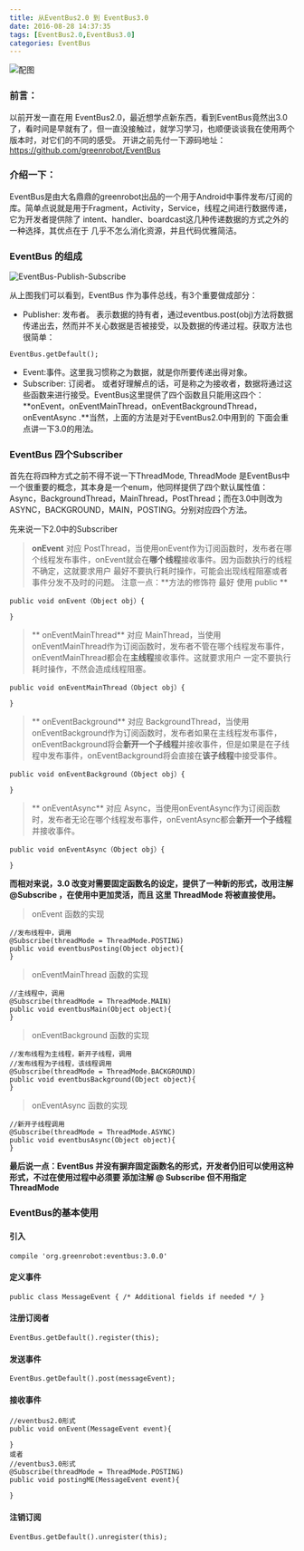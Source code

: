 ```yaml
---
title: 从EventBus2.0 到 EventBus3.0
date: 2016-08-28 14:37:35
tags: [EventBus2.0,EventBus3.0]
categories: EventBus
---
```

![配图](/imgs/EventBus-Top.jpg)


### 前言：
以前开发一直在用 EventBus2.0，最近想学点新东西，看到EventBus竟然出3.0了，看时间是早就有了，但一直没接触过，就学习学习，也顺便谈谈我在使用两个版本时，对它们的不同的感受。
开讲之前先付一下源码地址：https://github.com/greenrobot/EventBus
<!-- more-->
### 介绍一下：
EventBus是由大名鼎鼎的greenrobot出品的一个用于Android中事件发布/订阅的库。简单点说就是用于Fragment，Activity，Service，线程之间进行数据传递，它为开发者提供除了 intent、handler、boardcast这几种传递数据的方式之外的一种选择，其优点在于 几乎不怎么消化资源，并且代码优雅简洁。

### EventBus 的组成

![EventBus-Publish-Subscribe](/imgs/EventBus-Publish-Subscribe.png)

从上图我们可以看到，EventBus 作为事件总线，有3个重要做成部分：
- Publisher: 发布者。 表示数据的持有者，通过eventbus.post(obj)方法将数据传递出去，然而并不关心数据是否被接受，以及数据的传递过程。获取方法也很简单：
```
EventBus.getDefault();
``` 
- Event:事件。这里我习惯称之为数据，就是你所要传递出得对象。
- Subscriber: 订阅者。 或者好理解点的话，可是称之为接收者，数据将通过这些函数来进行接受。EventBus这里提供了四个函数且只能用这四个：**onEvent，onEventMainThread，onEventBackgroundThread，onEventAsync .**当然，上面的方法是对于EventBus2.0中用到的 下面会重点讲一下3.0的用法。

### EventBus 四个Subscriber

首先在将四种方式之前不得不说一下ThreadMode, ThreadMode 是EventBus中一个很重要的概念，其本身是一个enum，他同样提供了四个默认属性值：Async，BackgroundThread，MainThread，PostThread；而在3.0中则改为
ASYNC，BACKGROUND，MAIN，POSTING。分别对应四个方法。

先来说一下2.0中的Subscriber
>**onEvent**
对应 PostThread，当使用onEvent作为订阅函数时，发布者在哪个线程发布事件，onEvent就会在**哪个线程**接收事件。因为函数执行的线程不确定，这就要求用户 最好不要执行耗时操作，可能会出现线程阻塞或者事件分发不及时的问题。
注意一点：**方法的修饰符 最好 使用 public **

```
public void onEvent（Object obj）{
  
}
```
>** onEventMainThread**
对应 MainThread，当使用onEventMainThread作为订阅函数时，发布者不管在哪个线程发布事件，onEventMainThread都会在**主线程**接收事件。这就要求用户 一定不要执行耗时操作，不然会造成线程阻塞。

```
public void onEventMainThread（Object obj）{
  
}
```

>** onEventBackground**
对应 BackgroundThread，当使用onEventBackground作为订阅函数时，发布者如果在主线程发布事件，onEventBackground将会**新开一个子线程**并接收事件，但是如果是在子线程中发布事件，onEventBackground将会直接在**该子线程**中接受事件。

```
public void onEventBackground（Object obj）{
  
}
```

>** onEventAsync**
对应 Async，当使用onEventAsync作为订阅函数时，发布者无论在哪个线程发布事件，onEventAsync都会**新开一个子线程**并接收事件。

```
public void onEventAsync（Object obj）{
  
}
```

**而相对来说，3.0 改变对需要固定函数名的设定，提供了一种新的形式，改用注解@Subscribe ，在使用中更加灵活，而且 这里 ThreadMode 将被直接使用。**
> onEvent 函数的实现

```
//发布线程中，调用
@Subscribe(threadMode = ThreadMode.POSTING)
public void eventbusPosting(Object object){
}
```
> onEventMainThread 函数的实现

```
//主线程中，调用
@Subscribe(threadMode = ThreadMode.MAIN)
public void eventbusMain(Object object){
}
```
> onEventBackground 函数的实现

```
//发布线程为主线程，新开子线程，调用
//发布线程为子线程，该线程调用
@Subscribe(threadMode = ThreadMode.BACKGROUND)
public void eventbusBackground(Object object){
}
```
> onEventAsync 函数的实现

```
//新开子线程调用
@Subscribe(threadMode = ThreadMode.ASYNC)
public void eventbusAsync(Object object){
}
```
**最后说一点：EventBus 并没有摒弃固定函数名的形式，开发者仍旧可以使用这种形式，不过在使用过程中必须要 添加注解 @ Subscribe 但不用指定ThreadMode**

### EventBus的基本使用

#### 引入
```
compile 'org.greenrobot:eventbus:3.0.0'
```
#### 定义事件
```
public class MessageEvent { /* Additional fields if needed */ }
```
#### 注册订阅者
```
EventBus.getDefault().register(this);
```
#### 发送事件
```
EventBus.getDefault().post(messageEvent);
```
#### 接收事件
```
//eventbus2.0形式
public void onEvent(MessageEvent event){

}
或者
//eventbus3.0形式
@Subscribe(threadMode = ThreadMode.POSTING)
public void postingME(MessageEvent event){

}
```
#### 注销订阅
```
EventBus.getDefault().unregister(this);
```
